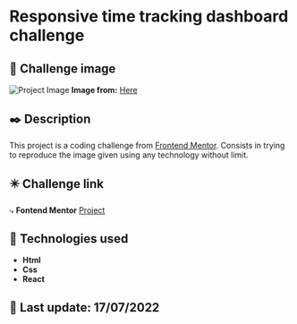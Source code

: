#  Responsive time tracking dashboard challenge

## 📌 Challenge image
![Project Image](https://res.cloudinary.com/dz209s6jk/image/upload/q_auto:good,w_900/Challenges/dgmrkrfyzvyzwuwl7vac.jpg "This is a sample image.")
**Image from:** [Here](https://www.frontendmentor.io/)

## ✒️ Description

This project is a coding challenge from [Frontend Mentor](https://www.frontendmentor.io/). Consists in trying to reproduce the image given using any technology without limit. 

## ✴️ Challenge link
️⤷ **Fontend Mentor** [Project](https://www.frontendmentor.io/challenges/time-tracking-dashboard-UIQ7167Jw)

## 🚀 Technologies used
* **Html**
* **Css**
* **React**

## 📅  Last update: 17/07/2022
